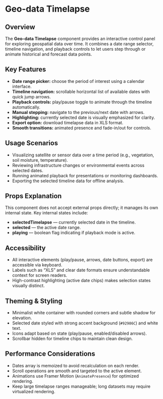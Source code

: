 # Geo-data Timelapse

## Overview
The **Geo-data Timelapse** component provides an interactive control panel for exploring geospatial data over time. It combines a date range selector, timeline navigation, and playback controls to let users step through or animate historical and forecast data points.

## Key Features
- **Date range picker:** choose the period of interest using a calendar interface.  
- **Timeline navigation:** scrollable horizontal list of available dates with quick jump arrows.  
- **Playback controls:** play/pause toggle to animate through the timeline automatically.  
- **Manual stepping:** navigate to the previous/next date with arrows.  
- **Highlighting:** currently selected date is visually emphasized for clarity.  
- **Export option:** download timelapse data in XLS format.  
- **Smooth transitions:** animated presence and fade-in/out for controls.  

## Usage Scenarios
- Visualizing satellite or sensor data over a time period (e.g., vegetation, soil moisture, temperature).  
- Reviewing infrastructure changes or environmental events across selected dates.  
- Running animated playback for presentations or monitoring dashboards.  
- Exporting the selected timeline data for offline analysis.  

## Props Explanation
This component does not accept external props directly; it manages its own internal state. Key internal states include:  
- **selectedTimelapse** — currently selected date in the timeline.  
- **selected** — the active date range.  
- **playing** — boolean flag indicating if playback mode is active.  

## Accessibility
- All interactive elements (play/pause, arrows, date buttons, export) are accessible via keyboard.  
- Labels such as “XLS” and clear date formats ensure understandable context for screen readers.  
- High-contrast highlighting (active date chips) makes selection states visually distinct.  

## Theming & Styling
- Minimalist white container with rounded corners and subtle shadow for elevation.  
- Selected date styled with strong accent background (`#92986C`) and white text.  
- Icons adapt based on state (play/pause, enabled/disabled arrows).  
- Scrollbar hidden for timeline chips to maintain clean design.  

## Performance Considerations
- Dates array is memoized to avoid recalculation on each render.  
- Scroll operations are smooth and targeted to the active element.  
- Animations use Framer Motion (`AnimatePresence`) for optimized rendering.  
- Keep large timelapse ranges manageable; long datasets may require virtualized rendering.  
